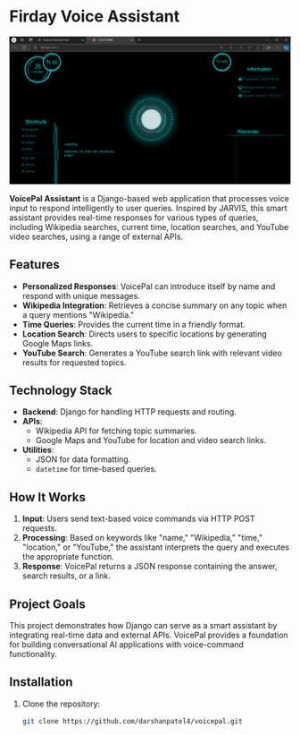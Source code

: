 # Firday Voice Assistant

![Firday Voice Assistant](preview.png)

**VoicePal Assistant** is a Django-based web application that processes voice input to respond intelligently to user queries. Inspired by JARVIS, this smart assistant provides real-time responses for various types of queries, including Wikipedia searches, current time, location searches, and YouTube video searches, using a range of external APIs.

## Features

- **Personalized Responses**: VoicePal can introduce itself by name and respond with unique messages.
- **Wikipedia Integration**: Retrieves a concise summary on any topic when a query mentions "Wikipedia."
- **Time Queries**: Provides the current time in a friendly format.
- **Location Search**: Directs users to specific locations by generating Google Maps links.
- **YouTube Search**: Generates a YouTube search link with relevant video results for requested topics.

## Technology Stack

- **Backend**: Django for handling HTTP requests and routing.
- **APIs**:
  - Wikipedia API for fetching topic summaries.
  - Google Maps and YouTube for location and video search links.
- **Utilities**:
  - JSON for data formatting.
  - `datetime` for time-based queries.

## How It Works

1. **Input**: Users send text-based voice commands via HTTP POST requests.
2. **Processing**: Based on keywords like "name," "Wikipedia," "time," "location," or "YouTube," the assistant interprets the query and executes the appropriate function.
3. **Response**: VoicePal returns a JSON response containing the answer, search results, or a link.

## Project Goals

This project demonstrates how Django can serve as a smart assistant by integrating real-time data and external APIs. VoicePal provides a foundation for building conversational AI applications with voice-command functionality.

## Installation

1. Clone the repository:
   ```bash
   git clone https://github.com/darshanpatel4/voicepal.git
